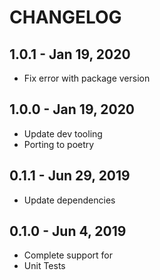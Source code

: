 # CHANGELOG

## 1.0.1 - Jan 19, 2020

- Fix error with package version

## 1.0.0 - Jan 19, 2020

- Update dev tooling
- Porting to poetry

## 0.1.1 - Jun 29, 2019

- Update dependencies

## 0.1.0 - Jun 4, 2019

- Complete support for
- Unit Tests

